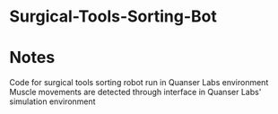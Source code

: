 # Surgical-Tools-Sorting-Bot

<h1> Notes </h1>
Code for surgical tools sorting robot run in Quanser Labs environment 
Muscle movements are detected through interface in Quanser Labs' simulation environment
